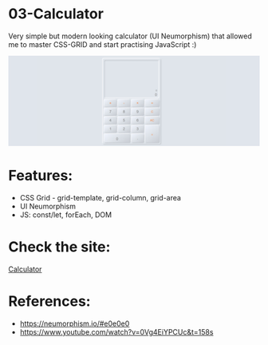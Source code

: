 # 03-Calculator
Very simple but modern looking calculator (UI Neumorphism) that allowed me to master CSS-GRID and start practising JavaScript :)

![Alt Text](https://github.com/AnnaZaragoza/03-Calculator/blob/main/gif/gif.gif)


# Features:
* CSS Grid - grid-template, grid-column, grid-area
* UI Neumorphism
* JS: const/let, forEach, DOM 

# Check the site:
[Calculator](https://neumorphismcalculator.netlify.app/)

# References:
* https://neumorphism.io/#e0e0e0
* https://www.youtube.com/watch?v=0Vg4EiYPCUc&t=158s

